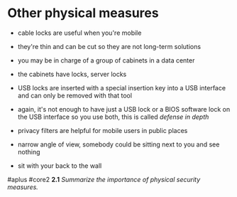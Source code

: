 # Other physical measures

- cable locks are useful when you're mobile
- they're thin and can be cut so they are not long-term solutions

- you may be in charge of a group of cabinets in a data center
- the cabinets have locks, server locks

- USB locks are inserted with a special insertion key into a USB interface and can only be removed with that tool
- again, it's not enough to have just a USB lock or a BIOS software lock on the USB interface so you use both, this is called *defense in depth*

- privacy filters are helpful for mobile users in public places
- narrow angle of view, somebody could be sitting next to you and see nothing
- sit with your back to the wall

#aplus #core2 **2.1** *Summarize the importance of physical security measures.*
